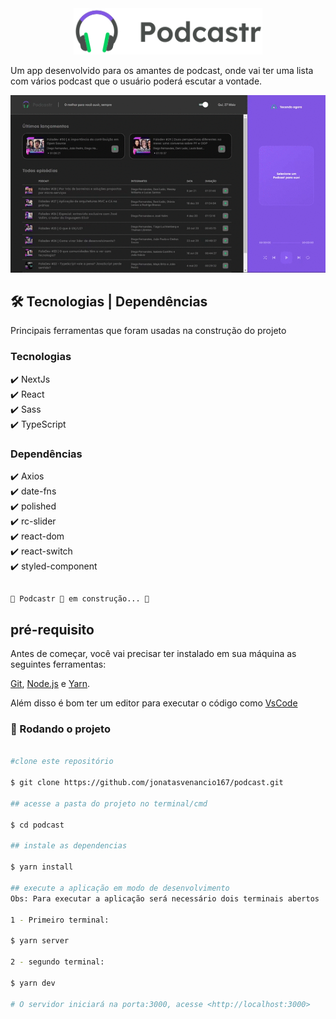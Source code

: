<div align='center'>
    <img src='public/logo.svg' width='60%'>
</div>
<p>Um app desenvolvido para os amantes de podcast, onde vai ter uma lista com vários podcast que o usuário poderá escutar a vontade.</p>

<img src="public/tela_inicial.gif">

## 🛠 Tecnologias | Dependências

<p>Principais ferramentas que foram usadas na construção do projeto</p>

<h3>Tecnologias</h3>

✔️ NextJs <br>
✔️ React <br>
✔️ Sass <br>
✔️ TypeScript <br>

<h3>Dependências</h3>

✔️ Axios <br>
✔️ date-fns <br>
✔️ polished <br>
✔️ rc-slider <br>
✔️ react-dom <br>
✔️ react-switch <br>
✔️ styled-component <br>

## <h4 align="center"> 
    🚧 Podcastr 🚀 em construção... 🚧 

## pré-requisito

Antes de começar, você vai precisar ter instalado em sua máquina as seguintes ferramentas: 

[Git](https://git-scm.com), [Node.js](https://nodejs.org/en/) e [Yarn](https://classic.yarnpkg.com/en/docs/install/#windows-stable).

Além disso é bom ter um editor para executar o código como [VsCode](https://code.visualstudio.com/download)

### 🎲 Rodando o projeto

```bash

#clone este repositório

$ git clone https://github.com/jonatasvenancio167/podcast.git

## acesse a pasta do projeto no terminal/cmd

$ cd podcast

## instale as dependencias 

$ yarn install

## execute a aplicação em modo de desenvolvimento 
Obs: Para executar a aplicação será necessário dois terminais abertos

1 - Primeiro terminal:

$ yarn server

2 - segundo terminal: 

$ yarn dev

# O servidor iniciará na porta:3000, acesse <http://localhost:3000>

```

